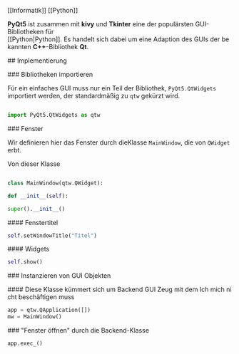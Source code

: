 [[Informatik]] [[Python]]

  

**PyQt5** ist zusammen mit **kivy** und **Tkinter** eine der populärsten GUI-Bibliotheken für [[Python|Python]]. Es handelt sich dabei um eine Adaption des GUIs der bekannten **C++**-Bibliothek **Qt**.

## Implementierung

### Bibliotheken importieren

Für ein einfaches GUI muss nur ein Teil der Bibliothek, `PyQt5.QtWidgets` importiert werden, der standardmäßig zu `qtw` gekürzt wird.

```python

import PyQt5.QtWidgets as qtw

```  

### Fenster

Wir definieren hier das Fenster durch dieKlasse `MainWindow`, die von `QWidget` erbt.

Von dieser Klasse

```python

class MainWindow(qtw.QWidget):

def __init__(self):

super().__init__()

```

#### Fenstertitel

```python
self.setWindowTitle("Titel")
```

#### Widgets

```python
self.show()
```

### Instanzieren von GUI Objekten

#### Diese Klasse kümmert sich um Backend GUI Zeug mit dem Ich mich nicht beschäftigen muss

```python
app = qtw.QApplication([])  
mw = MainWindow()
```

### "Fenster öffnen" durch die Backend-Klasse

```python
app.exec_()
```